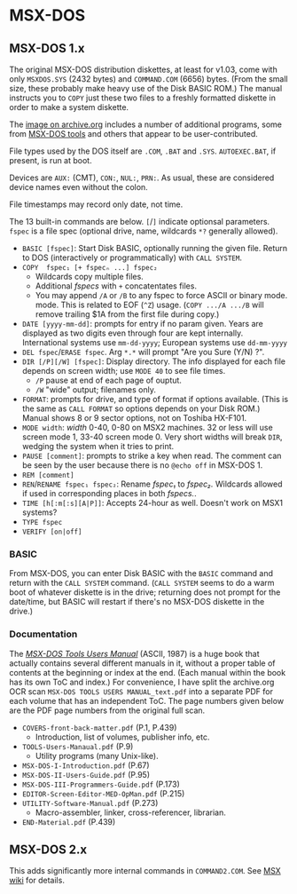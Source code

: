 MSX-DOS
=======

MSX-DOS 1.x
-----------

The original MSX-DOS distribution diskettes, at least for v1.03, come with
only `MSXDOS.SYS` (2432 bytes) and `COMMAND.COM` (6656) bytes. (From the
small size, these probably make heavy use of the Disk BASIC ROM.) The
manual instructs you to `COPY` just these two files to a freshly formatted
diskette in order to make a system diskette.

The [image on archive.org][ar-MSXDOS] includes a number of additional
programs, some from [MSX-DOS tools][ar-TOOLS] and others that appear to be
user-contributed.

File types used by the DOS itself are `.COM`, `.BAT` and `.SYS`.
`AUTOEXEC.BAT`, if present, is run at boot.

Devices are `AUX:` (CMT), `CON:`, `NUL:`, `PRN:`.
As usual, these are considered device names even without the colon.

File timestamps may record only date, not time.

The 13 built-in commands are below. `[`/`]` indicate optionsal parameters.
`fspec` is a file spec (optional drive, name, wildcards `*?` generally
allowed).
- `BASIC [fspec]`: Start Disk BASIC, optionally running the given file.
  Return to DOS (interactively or programmatically) with `CALL SYSTEM`.
- `COPY  fspec₁ [+ fspecₙ ...] fspec₂`
  - Wildcards copy multiple files.
  - Additional _fspecs_ with `+` concatentates files.
  - You may append `/A` or `/B` to any fspec to force ASCII or binary mode.
    mode. This is related to EOF (`^Z`) usage. (`COPY .../A .../B` will
    remove trailing $1A from the first file during copy.)
- `DATE [yyyy-mm-dd]`: prompts for entry if no param given. Years are
  displayed as two digits even through four are kept internally.
  International systems use `mm-dd-yyyy`; European systems use `dd-mm-yyyy`
- `DEL fspec`/`ERASE fspec`. Arg `*.*` will prompt "Are you Sure (Y/N) ?".
- `DIR [/P][/W] [fspec]`: Display directory. The info displayed for each
  file depends on screen width; use `MODE 40` to see file times.
  - `/P` pause at end of each page of ouptut.
  - `/W` "wide" output; filenames only.
- `FORMAT`: prompts for drive, and type of format if options available.
  (This is the same as `CALL FORMAT` so options depends on your Disk ROM.)
  Manual shows 8 or 9 sector options, not on Toshiba HX-F101.
- `MODE width`: _width_ 0-40, 0-80 on MSX2 machines. 32 or less will use
  screen mode 1, 33-40 screen mode 0. Very short widths will break `DIR`,
  wedging the system when it tries to print.
- `PAUSE [comment]`: prompts to strike a key when read. The comment can be
  seen by the user because there is no `@echo off` in MSX-DOS 1.
- `REM [comment]`
- `REN`/`RENAME fspec₁ fspec₂`: Rename _fspec₁_ to _fspec₂._ Wildcards
  allowed if used in corresponding places in both _fspecs._.
- `TIME [h[:m[:s][A|P]]`: Accepts 24-hour as well. Doesn't work on MSX1
  systems?
- `TYPE fspec`
- `VERIFY [on|off]`

### BASIC

From MSX-DOS, you can enter Disk BASIC with the `BASIC` command and
return with the `CALL SYSTEM` command. (`CALL SYSTEM` seems to do a warm
boot of whatever diskette is in the drive; returning does not prompt for
the date/time, but BASIC will restart if there's no MSX-DOS diskette in
the drive.)


### Documentation

The [_MSX-DOS Tools Users Manual_][mdtum] (ASCII, 1987) is a huge book that
actually contains several different manuals in it, without a proper table
of contents at the beginning or index at the end. (Each manual within the
book has its own ToC and index.) For convenience, I have split the
archive.org OCR scan `MSX-DOS TOOLS USERS MANUAL_text.pdf` into a separate
PDF for each volume that has an independent ToC. The page numbers given
below are the PDF page numbers from the original full scan.

- `COVERS-front-back-matter.pdf` (P.1, P.439)
  - Introduction, list of volumes, publisher info, etc.
- `TOOLS-Users-Manaual.pdf` (P.9)
  - Utility programs (many Unix-like).
- `MSX-DOS-I-Introduction.pdf` (P.67)
- `MSX-DOS-II-Users-Guide.pdf` (P.95)
- `MSX-DOS-III-Programmers-Guide.pdf` (P.173)
- `EDITOR-Screen-Editor-MED-OpMan.pdf` (P.215)
- `UTILITY-Software-Manual.pdf` (P.273)
  - Macro-assembler, linker, cross-referencer, librarian.
- `END-Material.pdf` (P.439)


MSX-DOS 2.x
-----------

This adds significantly more internal commands in `COMMAND2.COM`.
See [MSX wiki][mw-dosint] for details.



<!-------------------------------------------------------------------->
[ar-MSXDOS]: https://archive.org/details/MSXDOS
[mdtum]: https://archive.org/details/MSXDOSTOOLS/
[ar-TOOLS]: https://archive.org/details/MSXDOSTOOLS_201606

[mw-dosint]: https://www.msx.org/wiki/MSX-DOS_Internal_Commands
